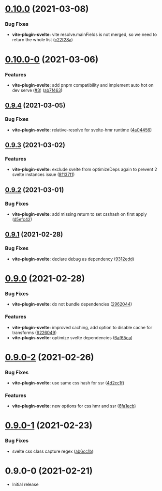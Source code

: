 # [0.10.0](https://github.com/svitejs/svite/compare/vite-plugin-svelte@0.10.0-0...vite-plugin-svelte@0.10.0) (2021-03-08)


### Bug Fixes

* **vite-plugin-svelte:** vite resolve.mainFields is not merged, so we need to return the whole list ([c22f28a](https://github.com/svitejs/svite/commit/c22f28ad38016810e1a4d7ccf165e81d977eed3c))



# [0.10.0-0](https://github.com/svitejs/svite/compare/vite-plugin-svelte@0.9.4...vite-plugin-svelte@0.10.0-0) (2021-03-06)


### Features

* **vite-plugin-svelte:** add pnpm compatibility and implement auto hot on dev serve ([#3](https://github.com/svitejs/svite/issues/3)) ([ab7f463](https://github.com/svitejs/svite/commit/ab7f463c83abf68e8ca88497549e30a721296c7b))



## [0.9.4](https://github.com/svitejs/svite/compare/vite-plugin-svelte@0.9.3...vite-plugin-svelte@0.9.4) (2021-03-05)


### Bug Fixes

* **vite-plugin-svelte:** relative-resolve for svelte-hmr runtime ([4a04456](https://github.com/svitejs/svite/commit/4a044568d23aae0fbb5eb1834bf61a33d986093f))



## [0.9.3](https://github.com/svitejs/svite/compare/vite-plugin-svelte@0.9.2...vite-plugin-svelte@0.9.3) (2021-03-02)


### Features

* **vite-plugin-svelte:** exclude svelte from optimizeDeps again to prevent 2 svelte instances issue ([8f137f1](https://github.com/svitejs/svite/commit/8f137f1919ae39592ac6ebfe7f6c93c6e83c988a))



## [0.9.2](https://github.com/svitejs/svite/compare/vite-plugin-svelte@0.9.1...vite-plugin-svelte@0.9.2) (2021-03-01)


### Bug Fixes

* **vite-plugin-svelte:** add missing return to set csshash on first apply ([d5efc42](https://github.com/svitejs/svite/commit/d5efc4212e2e3437d061069ec8764460f4a2ce81))



## [0.9.1](https://github.com/svitejs/svite/compare/vite-plugin-svelte@0.9.0...vite-plugin-svelte@0.9.1) (2021-02-28)


### Bug Fixes

* **vite-plugin-svelte:** declare debug as dependency ([9312edd](https://github.com/svitejs/svite/commit/9312eddd158a2ed5cf098fd331b2c92df26a6b09))



# [0.9.0](https://github.com/svitejs/svite/compare/vite-plugin-svelte@0.9.0-2...vite-plugin-svelte@0.9.0) (2021-02-28)


### Bug Fixes

* **vite-plugin-svelte:** do not bundle dependencies ([2962044](https://github.com/svitejs/svite/commit/2962044eddf23c22af25dd21e917116143de5b88))


### Features

* **vite-plugin-svelte:** improved caching, add option to disable cache for transforms ([9226049](https://github.com/svitejs/svite/commit/92260495b28f4edf277b7aa386be6b33828bd9f8))
* **vite-plugin-svelte:** optimize svelte dependencies ([6af65ca](https://github.com/svitejs/svite/commit/6af65cab5af555536d89e30b3cf0f4929e39688f))



# [0.9.0-2](https://github.com/svitejs/svite/compare/vite-plugin-svelte@0.9.0-1...vite-plugin-svelte@0.9.0-2) (2021-02-26)


### Bug Fixes

* **vite-plugin-svelte:** use same css hash for ssr ([4d2cc1f](https://github.com/svitejs/svite/commit/4d2cc1ff589c40bc15a41e454c657d6cfc23fd26))


### Features

* **vite-plugin-svelte:** new options for css hmr and ssr ([6fa1ecb](https://github.com/svitejs/svite/commit/6fa1ecb85eee93f1356ae941312d5582122e6b71))



# [0.9.0-1](https://github.com/svitejs/svite/compare/vite-plugin-svelte@0.9.0-0...vite-plugin-svelte@0.9.0-1) (2021-02-23)


### Bug Fixes

* svelte css class capture regex ([ab6cc1b](https://github.com/svitejs/svite/commit/ab6cc1b39bb308e7abcdef139ad345006a3ca3ec))



# 0.9.0-0 (2021-02-21)
* Initial release



